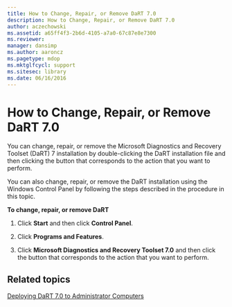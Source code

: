 ```yaml
---
title: How to Change, Repair, or Remove DaRT 7.0
description: How to Change, Repair, or Remove DaRT 7.0
author: aczechowski
ms.assetid: a65ff4f3-2b6d-4105-a7a0-67c87e8e7300
ms.reviewer: 
manager: dansimp
ms.author: aaroncz
ms.pagetype: mdop
ms.mktglfcycl: support
ms.sitesec: library
ms.date: 06/16/2016
---
```



# How to Change, Repair, or Remove DaRT 7.0


You can change, repair, or remove the Microsoft Diagnostics and Recovery Toolset (DaRT) 7 installation by double-clicking the DaRT installation file and then clicking the button that corresponds to the action that you want to perform.

You can also change, repair, or remove the DaRT installation using the Windows Control Panel by following the steps described in the procedure in this topic.

**To change, repair, or remove DaRT**

1.  Click **Start** and then click **Control Panel**.

2.  Click **Programs and Features**.

3.  Click **Microsoft Diagnostics and Recovery Toolset 7.0** and then click the button that corresponds to the action that you want to perform.

## Related topics


[Deploying DaRT 7.0 to Administrator Computers](deploying-dart-70-to-administrator-computers-dart-7.md)

 

 





